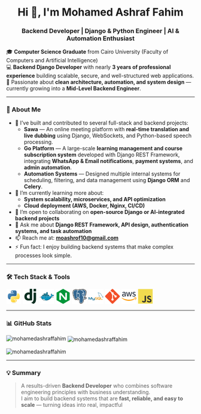 <h1 align="center">Hi 👋, I'm Mohamed Ashraf Fahim</h1>
<h3 align="center">Backend Developer | Django & Python Engineer | AI & Automation Enthusiast</h3>

🎓 **Computer Science Graduate** from Cairo University (Faculty of Computers and Artificial Intelligence)  
💻 **Backend Django Developer** with nearly **3 years of professional experience** building scalable, secure, and well-structured web applications.  
🚀 Passionate about **clean architecture, automation, and system design** — currently growing into a **Mid-Level Backend Engineer**.

---

### 🧠 About Me

- 🔭 I’ve built and contributed to several full-stack and backend projects:
  - **Sawa** — An online meeting platform with **real-time translation and live dubbing** using Django, WebSockets, and Python-based speech processing.
  - **Go Platform** — A large-scale **learning management and course subscription system** developed with Django REST Framework, integrating **WhatsApp & Email notifications**, **payment systems**, and **admin automation**.
  - **Automation Systems** — Designed multiple internal systems for scheduling, filtering, and data management using **Django ORM** and **Celery**.
- 🌱 I’m currently learning more about:
  - **System scalability, microservices, and API optimization**
  - **Cloud deployment (AWS, Docker, Nginx, CI/CD)**
- 👯 I’m open to collaborating on **open-source Django or AI-integrated backend projects**
- 💬 Ask me about **Django REST Framework, API design, authentication systems, and task automation**
- 📫 Reach me at: **moashrof10@gmail.com**
- ⚡ Fun fact: I enjoy building backend systems that make complex processes look simple.

---

### 🛠️ Tech Stack & Tools

<p align="left">
<a href="https://www.python.org" target="_blank"><img src="https://raw.githubusercontent.com/devicons/devicon/master/icons/python/python-original.svg" width="40" height="40"/></a>
<a href="https://www.djangoproject.com/" target="_blank"><img src="https://raw.githubusercontent.com/devicons/devicon/master/icons/django/django-plain.svg" width="40" height="40"/></a>
<a href="https://www.docker.com/" target="_blank"><img src="https://raw.githubusercontent.com/devicons/devicon/master/icons/docker/docker-original.svg" width="40" height="40"/></a>
<a href="https://nginx.org/" target="_blank"><img src="https://raw.githubusercontent.com/devicons/devicon/master/icons/nginx/nginx-original.svg" width="40" height="40"/></a>
<a href="https://www.postgresql.org/" target="_blank"><img src="https://raw.githubusercontent.com/devicons/devicon/master/icons/postgresql/postgresql-original.svg" width="40" height="40"/></a>
<a href="https://www.mysql.com/" target="_blank"><img src="https://raw.githubusercontent.com/devicons/devicon/master/icons/mysql/mysql-original-wordmark.svg" width="40" height="40"/></a>
<a href="https://git-scm.com/" target="_blank"><img src="https://raw.githubusercontent.com/devicons/devicon/master/icons/git/git-original.svg" width="40" height="40"/></a>
<a href="https://aws.amazon.com/" target="_blank"><img src="https://raw.githubusercontent.com/devicons/devicon/master/icons/amazonwebservices/amazonwebservices-original-wordmark.svg" width="40" height="40"/></a>
<a href="https://www.javascript.com/" target="_blank"><img src="https://raw.githubusercontent.com/devicons/devicon/master/icons/javascript/javascript-original.svg" width="40" height="40"/></a>
</p>

---

### 📊 GitHub Stats

<p><img align="left" src="https://github-readme-stats.vercel.app/api/top-langs?username=mohamedashraffahim&show_icons=true&locale=en&layout=compact" alt="mohamedashraffahim" /></p>

<p>&nbsp;<img align="center" src="https://github-readme-stats.vercel.app/api?username=mohamedashraffahim&show_icons=true&locale=en" alt="mohamedashraffahim" /></p>

<p><img align="center" src="https://github-readme-streak-stats.herokuapp.com/?user=mohamedashraffahim&" alt="mohamedashraffahim" /></p>

---

### 💡 Summary

> A results-driven **Backend Developer** who combines software engineering principles with business understanding.  
> I aim to build backend systems that are **fast, reliable, and easy to scale** — turning ideas into real, impactful
